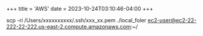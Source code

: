 +++
title = 'AWS'
date = 2023-10-24T03:10:46-04:00
+++

scp -ri /Users/xxxxxxxxxx/.ssh/xxx_xx.pem ./local_foler ec2-user@ec2-22-222-22-222.us-east-2.compute.amazonaws.com:~/
